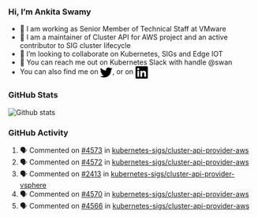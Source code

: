 ### Hi, I’m Ankita Swamy

- 💼 I am working as Senior Member of Technical Staff at VMware
- 👀 I am a maintainer of Cluster API for AWS project and an active contributor to SIG cluster lifecycle
- 💞️ I’m looking to collaborate on Kubernetes, SIGs and Edge IOT
- 💬 You can reach me out on Kubernetes Slack with handle @swan
- You can also find me on <a href="https://twitter.com/SwamyAnkita" target="blank"><img align="center" src="https://raw.githubusercontent.com/Ankitasw/Ankitasw/master/svg/twitter.svg" alt="Ankitasw" height="25" width="25" color="#1DA1f2" /></a>, or on <a href="https://www.linkedin.com/in/Ankitaswamy/" target="blank"><img align="center" src="https://raw.githubusercontent.com/Ankitasw/Ankitasw/master/svg/linkedin.svg" alt="Ankitasw" height="25" width="25" /></a>

### GitHub Stats
![Github stats](https://github-readme-stats.vercel.app/api?username=Ankitasw&count_private=true&show_icons=true&theme=tokyonight)

### GitHub Activity 
<!--START_SECTION:activity-->
1. 🗣 Commented on [#4573](https://github.com/kubernetes-sigs/cluster-api-provider-aws/pull/4573#issuecomment-1759024585) in [kubernetes-sigs/cluster-api-provider-aws](https://github.com/kubernetes-sigs/cluster-api-provider-aws)
2. 🗣 Commented on [#4572](https://github.com/kubernetes-sigs/cluster-api-provider-aws/pull/4572#issuecomment-1759022740) in [kubernetes-sigs/cluster-api-provider-aws](https://github.com/kubernetes-sigs/cluster-api-provider-aws)
3. 🗣 Commented on [#2413](https://github.com/kubernetes-sigs/cluster-api-provider-vsphere/pull/2413#issuecomment-1757333764) in [kubernetes-sigs/cluster-api-provider-vsphere](https://github.com/kubernetes-sigs/cluster-api-provider-vsphere)
4. 🗣 Commented on [#4570](https://github.com/kubernetes-sigs/cluster-api-provider-aws/pull/4570#issuecomment-1757324148) in [kubernetes-sigs/cluster-api-provider-aws](https://github.com/kubernetes-sigs/cluster-api-provider-aws)
5. 🗣 Commented on [#4566](https://github.com/kubernetes-sigs/cluster-api-provider-aws/pull/4566#issuecomment-1757079976) in [kubernetes-sigs/cluster-api-provider-aws](https://github.com/kubernetes-sigs/cluster-api-provider-aws)
<!--END_SECTION:activity-->
